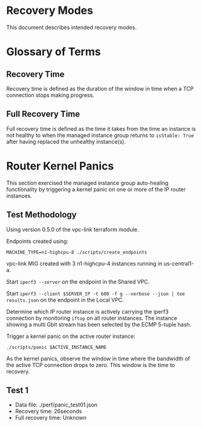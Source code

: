 # Recovery Modes

This document describes intended recovery modes.

# Glossary of Terms

## Recovery Time

Recovery time is defined as the duration of the window in time when a TCP
connection stops making progress.

## Full Recovery Time

Full recovery time is defined as the time it takes from the time an instance is
not healthy to when the managed instance group returns to `isStable: True`
after having replaced the unhealthy instance(s).

# Router Kernel Panics

This section exercised the managed instance group auto-healing functionality by
triggering a kernel panic on one or more of the IP router instances.

## Test Methodology

Using version 0.5.0 of the vpc-link terraform module.

Endpoints created using:

    MACHINE_TYPE=n1-highcpu-8 ./scripts/create_endpoints

vpc-link MIG created with 3 n1-highcpu-4 instances running in us-central1-a.

Start `iperf3 --server` on the endpoint in the Shared VPC.

Start `iperf3 --client $SERVER_IP -t 600 -f g --verbose --json | tee
results.json` on the endpoint in the Local VPC.

Determine which IP router instance is actively carrying the iperf3 connection
by monitoring `iftop` on all router instances.  The instance showing a multi
Gbit stream has been selected by the ECMP 5-tuple hash.

Trigger a kernel panic on the active router instance:

    ./scripts/panic $ACTIVE_INSTANCE_NAME

As the kernel panics, observe the window in time where the bandwidth of the
active TCP connection drops to zero.  This window is the time to recovery.

## Test 1

 * Data file: ./perf/panic_test01.json
 * Recovery time: 26seconds
 * Full recovery time: Unknown
